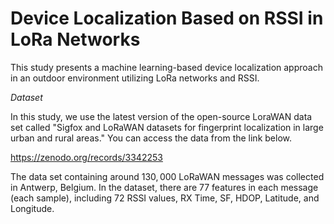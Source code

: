 # Device Localization Based on RSSI in LoRa Networks
This study presents a machine learning-based device localization approach in an outdoor environment utilizing LoRa networks and RSSI.

*Dataset*

In this study, we use the latest version of the open-source LoraWAN data set called "Sigfox and LoRaWAN datasets for fingerprint localization in large urban and rural areas."
You can access the data from the link below.

https://zenodo.org/records/3342253

The data set containing around $130,000$ LoRaWAN messages was collected in Antwerp, Belgium. In the dataset, there are 77 features in each message (each sample), including $72$ RSSI values, RX Time, SF, HDOP, Latitude, and Longitude.
